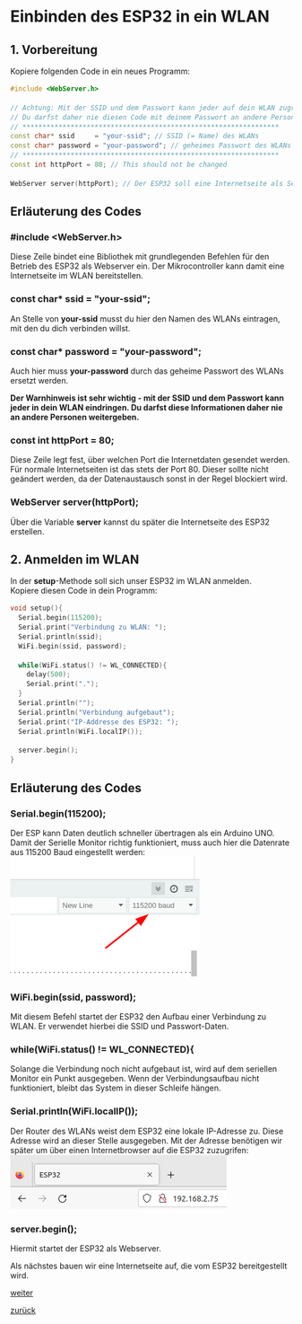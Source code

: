    <link rel="stylesheet" href="https://hi2272.github.io/StyleMD.css">

# Einbinden des ESP32 in ein WLAN

## 1. Vorbereitung
Kopiere folgenden Code in ein neues Programm:
```C++
#include <WebServer.h>

// Achtung: Mit der SSID und dem Passwort kann jeder auf dein WLAN zugreifen.
// Du darfst daher nie diesen Code mit deinem Passwort an andere Personen weitergeben!
// ****************************************************************
const char* ssid     = "your-ssid"; // SSID (= Name) des WLANs
const char* password = "your-password"; // geheimes Passwort des WLANs
// ****************************************************************
const int httpPort = 80; // This should not be changed

WebServer server(httpPort); // Der ESP32 soll eine Internetseite als Server bereitstellen.


```
## Erläuterung des Codes
### #include <WebServer.h>
Diese Zeile bindet eine Bibliothek mit grundlegenden Befehlen für den Betrieb des ESP32 als Webserver ein. Der Mikrocontroller kann damit eine Internetseite im WLAN bereitstellen.
###  const char* ssid     = "your-ssid"; 
An Stelle von **your-ssid** musst du hier den Namen des WLANs eintragen, mit den du dich verbinden willst.
### const char* password = "your-password"; 
Auch hier muss **your-password** durch das geheime Passwort des WLANs ersetzt werden.  

**Der Warnhinweis ist sehr wichtig - mit der SSID und dem Passwort kann jeder in dein WLAN eindringen. Du darfst diese Informationen daher nie an andere Personen weitergeben.**


### const int httpPort = 80;
Diese Zeile legt fest, über welchen Port die Internetdaten gesendet werden. Für normale Internetseiten ist das stets der Port 80. Dieser sollte nicht geändert werden, da der Datenaustausch sonst in der Regel blockiert wird.

### WebServer server(httpPort);
Über die Variable **server** kannst du später die Internetseite des ESP32 erstellen.

## 2. Anmelden im WLAN
In der **setup**-Methode soll sich unser ESP32 im WLAN anmelden.  
Kopiere diesen Code in dein Programm:  
```C++
void setup(){
  Serial.begin(115200); 
  Serial.print("Verbindung zu WLAN: ");
  Serial.println(ssid);
  WiFi.begin(ssid, password);
   
  while(WiFi.status() != WL_CONNECTED){
    delay(500); 
    Serial.print(".");
  }
  Serial.println("");
  Serial.println("Verbindung aufgebaut");
  Serial.print("IP-Addresse des ESP32: ");
  Serial.println(WiFi.localIP());
  
  server.begin();
}
 ``` 
## Erläuterung des Codes
###  Serial.begin(115200); 
Der ESP kann Daten deutlich schneller übertragen als ein Arduino UNO. Damit der Serielle Monitor richtig funktioniert, muss auch hier die Datenrate aus 115200 Baud eingestellt werden:  
![Alt text](Sc01.png)  

###   WiFi.begin(ssid, password);
Mit diesem Befehl startet der ESP32 den Aufbau einer Verbindung zu WLAN. Er verwendet hierbei die SSID und Passwort-Daten.  

### while(WiFi.status() != WL_CONNECTED){
Solange die Verbindung noch nicht aufgebaut ist, wird auf dem seriellen Monitor ein Punkt ausgegeben. Wenn der Verbindungsaufbau nicht funktioniert, bleibt das System in dieser Schleife hängen.  

###  Serial.println(WiFi.localIP());
Der Router des WLANs weist dem ESP32 eine lokale IP-Adresse zu. Diese Adresse wird an dieser Stelle ausgegeben. Mit der Adresse benötigen wir später um über einen Internetbrowser auf die ESP32 zuzugrifen:  
![Alt text](Sc00.png)  
### server.begin();
Hiermit startet der ESP32 als Webserver.  

Als nächstes bauen wir eine Internetseite auf, die vom ESP32 bereitgestellt wird.  

[weiter](weiter.html)  

[zurück](../../index.html)   
